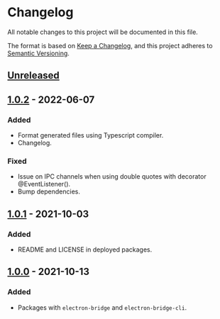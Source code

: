 # Changelog
All notable changes to this project will be documented in this file.

The format is based on [Keep a Changelog](https://keepachangelog.com/en/1.0.0/),
and this project adheres to [Semantic Versioning](https://semver.org/spec/v2.0.0.html).

## [Unreleased]

## [1.0.2] - 2022-06-07
### Added
- Format generated files using Typescript compiler.
- Changelog.

### Fixed
- Issue on IPC channels when using double quotes with decorator @EventListener().
- Bump dependencies.

## [1.0.1] - 2021-10-03
### Added
- README and LICENSE in deployed packages.

## [1.0.0] - 2021-10-13
### Added
- Packages with `electron-bridge` and `electron-bridge-cli`.

[Unreleased]: https://github.com/poirierlouis/electron-bridge/compare/cli-v1.0.2...HEAD
[1.0.2]: https://github.com/poirierlouis/electron-bridge/compare/v1.0.1...cli-v1.0.2
[1.0.1]: https://github.com/poirierlouis/electron-bridge/compare/v1.0.0...v1.0.1
[1.0.0]: https://github.com/poirierlouis/electron-bridge/releases/tag/v1.0.0
